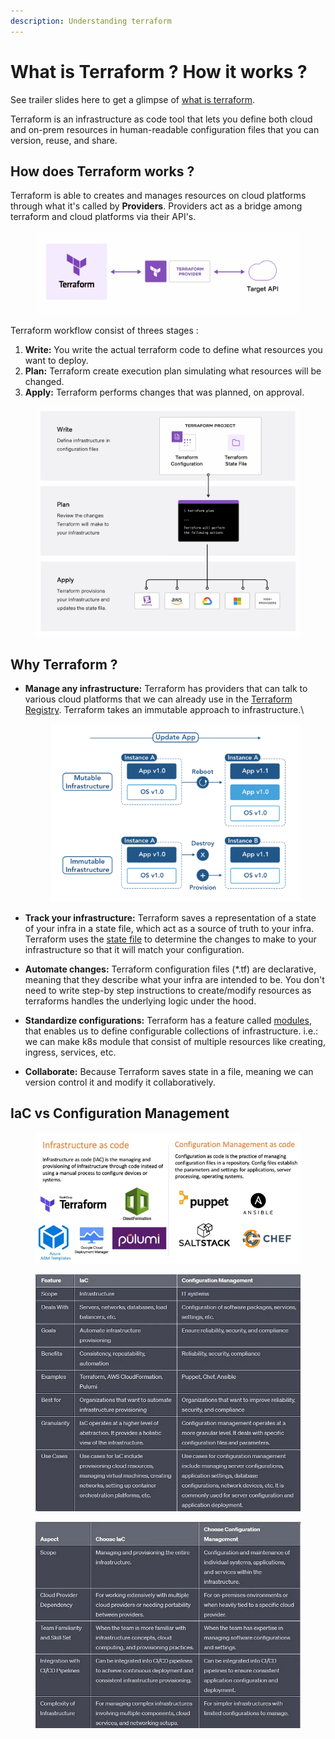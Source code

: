 ```yaml
---
description: Understanding terraform
---
```


# What is Terraform ? How it works ?

See trailer slides here to get a glimpse of [what is terraform](https://docs.google.com/presentation/d/1poFdfipf6qKC6WHynNGjUyE9SQ-TqgHG2O5vrljjgBo/edit?usp=sharing).

Terraform is an infrastructure as code tool that lets you define both cloud and on-prem resources in human-readable configuration files that you can version, reuse, and share.

## How does Terraform works ?

Terraform is able to creates and manages resources on cloud platforms through what it's called by **Providers**. Providers act as a bridge among terraform and cloud platforms via their API's.

<figure><img src=".gitbook/assets/image (2).png" alt=""><figcaption></figcaption></figure>

Terraform workflow consist of threes stages :&#x20;

1. **Write:** You write the actual terraform code to define what resources you want to deploy.
2. **Plan:**  Terraform create execution plan simulating what resources will be changed.
3. **Apply:** Terraform performs changes that was planned, on approval.

<figure><img src=".gitbook/assets/image (1) (1).png" alt=""><figcaption></figcaption></figure>

## Why Terraform ?

*   **Manage any infrastructure:** Terraform has providers that can talk to various cloud platforms that we can already use in the [Terraform Registry](https://registry.terraform.io/). Terraform takes an immutable approach to infrastructure.\


    <figure><img src=".gitbook/assets/image (2) (1).png" alt=""><figcaption></figcaption></figure>
* **Track your infrastructure:** Terraform saves a representation of a state of your infra in a state file, which act as a source of truth to your infra. Terraform uses the [state file](https://developer.hashicorp.com/terraform/language/state) to determine the changes to make to your infrastructure so that it will match your configuration.
* **Automate changes:** Terraform configuration files (\*.tf) are declarative, meaning that they describe what your infra are intended to be. You don't need to write step-by step instructions to create/modify resources as terraforms handles the underlying logic under the hood.
* **Standardize configurations:** Terraform has a feature called [modules](https://developer.hashicorp.com/terraform/language/modules), that enables us to define configurable collections of infrastructure. i.e.:  we can make k8s module that consist of multiple resources like creating, ingress, services, etc.
* **Collaborate:** Because Terraform saves state in a file, meaning we can version control it and modify it collaboratively.

## IaC vs Configuration Management <a href="#id-7612" id="id-7612"></a>

<figure><img src=".gitbook/assets/image (3).png" alt=""><figcaption></figcaption></figure>

<figure><img src=".gitbook/assets/image (4).png" alt=""><figcaption></figcaption></figure>

<figure><img src=".gitbook/assets/image (5).png" alt=""><figcaption></figcaption></figure>
